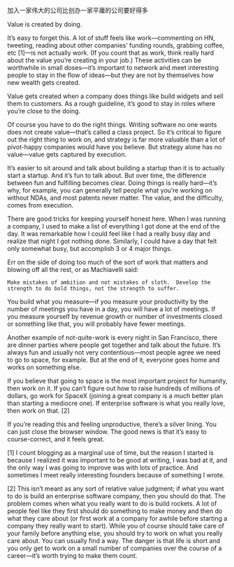 加入一家伟大的公司比创办一家平庸的公司要好得多


Value is created by doing.

It’s easy to forget this.  A lot of stuff feels like work—commenting on HN, tweeting, reading about other companies’ funding rounds, grabbing coffee, etc [1]—is not actually work.  (If you count that as work, think really hard about the value you’re creating in your job.)  These activities can be worthwhile in small doses—it’s important to network and meet interesting people to stay in the flow of ideas—but they are not by themselves how new wealth gets created.

Value gets created when a company does things like build widgets and sell them to customers.  As a rough guideline, it’s good to stay in roles where you’re close to the doing.

Of course you have to do the right things.  Writing software no one wants does not create value—that’s called a class project.  So it’s critical to figure out the right thing to work on, and strategy is far more valuable than a lot of pivot-happy companies would have you believe.  But strategy alone has no value—value gets captured by execution.

It’s easier to sit around and talk about building a startup than it is to actually start a startup.  And it’s fun to talk about.  But over time, the difference between fun and fulfilling becomes clear.  Doing things is really hard—it’s why, for example, you can generally tell people what you’re working on without NDAs, and most patents never matter.  The value, and the difficulty, comes from execution.

There are good tricks for keeping yourself honest here.  When I was running a company, I used to make a list of everything I got done at the end of the day.  It was remarkable how I could feel like I had a really busy day and realize that night I got nothing done.  Similarly, I could have a day that felt only somewhat busy, but accomplish 3 or 4 major things. 

Err on the side of doing too much of the sort of work that matters and blowing off all the rest, or as Machiavelli said:

    Make mistakes of ambition and not mistakes of sloth.  Develop the strength to do bold things, not the strength to suffer.

You build what you measure—if you measure your productivity by the number of meetings you have in a day, you will have a lot of meetings.  If you measure yourself by revenue growth or number of investments closed or something like that, you will probably have fewer meetings.

Another example of not-quite-work is every night in San Francisco, there are dinner parties where people get together and talk about the future.  It’s always fun and usually not very contentious—most people agree we need to go to space, for example.  But at the end of it, everyone goes home and works on something else.

If you believe that going to space is the most important project for humanity, then work on it.  If you can’t figure out how to raise hundreds of millions of dollars, go work for SpaceX (joining a great company is a much better plan than starting a mediocre one).  If enterprise software is what you really love, then work on that. [2]

If you’re reading this and feeling unproductive, there’s a silver lining.  You can just close the browser window.  The good news is that it’s easy to course-correct, and it feels great.



[1] I count blogging as a marginal use of time, but the reason I started is because I realized it was important to be good at writing, I was bad at it, and the only way I was going to improve was with lots of practice.  And sometimes I meet really interesting founders because of something I wrote.

[2] This isn’t meant as any sort of relative value judgment; if what you want to do is build an enterprise software company, then you should do that.  The problem comes when what you really want to do is build rockets.  A lot of people feel like they first should do something to make money and then do what they care about (or first work at a company for awhile before starting a company they really want to start).  While you of course should take care of your family before anything else, you should try to work on what you really care about.  You can usually find a way.  The danger is that life is short and you only get to work on a small number of companies over the course of a career—it’s worth trying to make them count.
